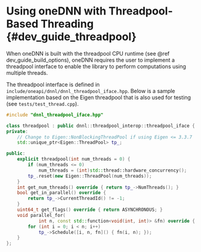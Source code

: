 Using oneDNN with Threadpool-Based Threading {#dev_guide_threadpool}
====================================================================

When oneDNN is built with the threadpool CPU runtime (see @ref
dev_guide_build_options), oneDNN requires the user to implement a threadpool
interface to enable the library to perform computations using multiple
threads.

The threadpool interface is defined in
``include/oneapi/dnnl/dnnl_threadpool_iface.hpp``. Below is a sample
implementation based on the Eigen threadpool that is also used for testing (see
`tests/test_thread.cpp`).

~~~cpp
#include "dnnl_threadpool_iface.hpp"

class threadpool : public dnnl::threadpool_interop::threadpool_iface {
private:
    // Change to Eigen::NonBlockingThreadPool if using Eigen <= 3.3.7
    std::unique_ptr<Eigen::ThreadPool> tp_;

public:
    explicit threadpool(int num_threads = 0) {
        if (num_threads <= 0)
            num_threads = (int)std::thread::hardware_concurrency();
        tp_.reset(new Eigen::ThreadPool(num_threads));
    }
    int get_num_threads() override { return tp_->NumThreads(); }
    bool get_in_parallel() override {
        return tp_->CurrentThreadId() != -1;
    }
    uint64_t get_flags() override { return ASYNCHRONOUS; }
    void parallel_for(
            int n, const std::function<void(int, int)> &fn) override {
        for (int i = 0; i < n; i++)
            tp_->Schedule([i, n, fn]() { fn(i, n); });
    }
};
~~~
